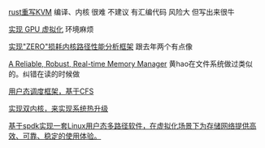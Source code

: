 [rust重写KVM](https://github.com/oscomp/proj178-kvm-in-rust)  编译、内核  很难  不建议  有汇编代码  风险大 但写出来很牛

[实现 GPU 虚拟化](https://github.com/oscomp/proj203-ebpf-virt-gpu)  环境麻烦

[实现"ZERO"损耗内核路径性能分析框架](https://github.com/oscomp/proj133-ebpf-tracing-framework) 跟去年两个有点像

[A Reliable, Robust, Real-time Memory Manager](https://github.com/oscomp/proj28-3RMM)  黄hao在文件系统做过类似的。纠错在读的时候做

[用户态调度框架，基于CFS](https://github.com/oscomp/proj-134-CFS-based-userspace-scheduler) 

[实现双内核，来实现系统热升级](https://github.com/oscomp/proj135-seamless-kernel-upgrade) 









[基于spdk实现一套Linux用户态多路径软件，在虚拟化场景下为存储网络提供高效、可靠、稳定的使用体验。](https://github.com/oscomp/proj113-spdk-based-io-multi-path)
